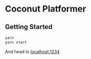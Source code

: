 # Coconut Platformer

## Getting Started

```bash
yarn
yarn start
```

And head to [localhost:1234](http://localhost:1234)
